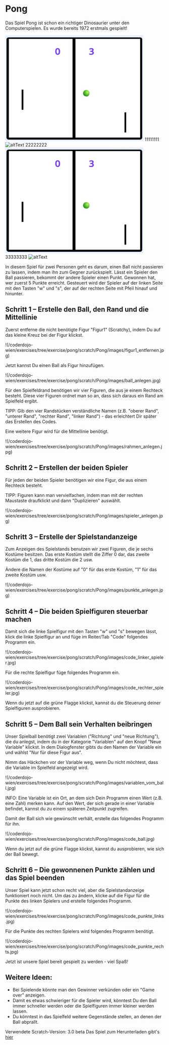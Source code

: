 Pong
====

Das Spiel Pong ist schon ein richtiger Dinosaurier unter den Computerspielen. Es wurde bereits 1972 erstmals gespielt!

![altText](images/pong.jpg)
11111111
![altText](/images/pong.jpg)
22222222
![altText](/scratch/Pong/images/pong.jpg)
33333333
![altText](/coderdojo-wien/exercises/blob/exercise/pong/scratch/Pong/images/pong.jpg)

In diesem Spiel für zwei Personen geht es darum, einen Ball nicht passieren zu lassen, indem man ihn zum Gegner zurückspielt.
Lässt ein Spieler den Ball passieren, bekommt der andere Spieler einen Punkt. Gewonnen hat, wer zuerst 5 Punkte erreicht.
Gesteuert wird der Spieler auf der linken Seite mit den Tasten "w" und "s", der auf der rechten Seite mit Pfeil hinauf und hinunter.

Schritt 1 – Erstelle den Ball, den Rand und die Mittellinie 
-----------------------------------------------------------

Zuerst entferne die nicht benötigte Figur "Figur1" (Scratchy), indem Du auf das kleine Kreuz bei der Figur klickst.

!(/coderdojo-wien/exercises/tree/exercise/pong/scratch/Pong/images/figur1_entfernen.jpg)

Jetzt kannst Du einen Ball als Figur hinzufügen. 

!(/coderdojo-wien/exercises/tree/exercise/pong/scratch/Pong/images/ball_anlegen.jpg)

Für den Spielfeldrand benötigen wir vier Figuren, die aus je einem Rechteck besteht. Diese vier Figuren ordnet man so an, dass
sich daraus ein Rand am Spielfeld ergibt.

TIPP: Gib den vier Randstücken verständliche Namen (z.B. "oberer Rand", "unterer Rand", "rechter Rand", "linker Rand") - das 
erleichtert Dir später das Erstellen des Codes.

Eine weitere Figur wird für die Mittellinie benötigt.

!(/coderdojo-wien/exercises/tree/exercise/pong/scratch/Pong/images/rahmen_anlegen.jpg)

Schritt 2 – Erstellen der beiden Spieler 
---------------------------------------

Für jeden der beiden Spieler benötigen wir eine Figur, die aus einem Rechteck besteht. 

TIPP: Figuren kann man vervielfachen, indem man mit der rechten Maustaste draufklickt und dann "Duplizieren" auswählt.

!(/coderdojo-wien/exercises/tree/exercise/pong/scratch/Pong/images/spieler_anlegen.jpg)

Schritt 3 – Erstelle der Spielstandanzeige 
------------------------------------------

Zum Anzeigen des Spielstands benutzen wir zwei Figuren, die je sechs Kostüme besitzen. Das erste Kostüm stellt die Ziffer 0 dar, 
das zweite Kostüm die 1, das dritte Kostüm die 2 usw.

Ändere die Namen der Kostüme auf "0" für das erste Kostüm, "1" für das zweite Kostüm usw.

!(/coderdojo-wien/exercises/tree/exercise/pong/scratch/Pong/images/punkte_anlegen.jpg)

Schritt 4 – Die beiden Spielfiguren steuerbar machen
----------------------------------------------------

Damit sich die linke Spielfigur mit den Tasten "w" und "s" bewegen lässt, klick die linke Spielfigur an und füge im Reiter/Tab "Code" 
folgendes Programm ein.

!(/coderdojo-wien/exercises/tree/exercise/pong/scratch/Pong/images/code_linker_spieler.jpg)

Für die rechte Spielfigur füge folgendes Programm ein.

!(/coderdojo-wien/exercises/tree/exercise/pong/scratch/Pong/images/code_rechter_spieler.jpg)

Wenn du jetzt auf die grüne Flagge klickst, kannst du die Steuerung deiner Spielfiguren ausprobieren.

Schritt 5 – Dem Ball sein Verhalten beibringen
----------------------------------------------

Unser Spielball benötigt zwei Variablen ("Richtung" und "neue Richtung"), die du anlegst, indem du in der Kategorie "Variablen" auf den Knopf 
"Neue Variable" klickst. In dem Dialogfenster gibts du den Namen der Variable ein und wählst "Nur für diese Figur aus".

Nimm das Häckchen vor der Variable weg, wenn Du nicht möchtest, dass die Variable im Spielfeld angezeigt wird.

!(/coderdojo-wien/exercises/tree/exercise/pong/scratch/Pong/images/variablen_vom_ball.jpg)

INFO: Eine Variable ist ein Ort, an dem sich Dein Programm einen Wert (z.B. eine Zahl) merken kann. Auf den Wert, der sich gerade in einer 
Variable befindet, kannst du zu einem späteren Zeitpunkt zugreifen.

Damit der Ball sich wie gewünscht verhält, erstelle das folgendes Programm für ihn.

!(/coderdojo-wien/exercises/tree/exercise/pong/scratch/Pong/images/code_ball.jpg)

Wenn du jetzt auf die grüne Flagge klickst, kannst du ausprobieren, wie sich der Ball bewegt.

Schritt 6 – Die gewonnenen Punkte zählen und das Spiel beenden
--------------------------------------------------------------

Unser Spiel kann jetzt schon recht viel, aber die Spielstandanzeige funktioniert noch nicht. Um das zu ändern, klicke auf die Figur für 
die Punkte des linken Spielers und erstelle folgendes Programm.

!(/coderdojo-wien/exercises/tree/exercise/pong/scratch/Pong/images/code_punkte_links.jpg)

Für die Punkte des rechten Spielers wird folgendes Programm benötigt.

!(/coderdojo-wien/exercises/tree/exercise/pong/scratch/Pong/images/code_punkte_rechts.jpg)

Jetzt ist unsere Spiel bereit gespielt zu werden - viel Spaß!

Weitere Ideen:
--------------

* Bei Spielende könnte man den Gewinner verkünden oder ein "Game over" anzeigen.
* Damit es etwas schwieriger für die Spieler wird, könntest Du den Ball immer schneller werden oder die Spielfiguren immer kleiner werden lassen.
* Du könntest in das Spielfeld weitere Gegenstände stellen, an denen der Ball abprallt.

Verwendete Scratch-Version: 3.0 beta
Das Spiel zum Herunterladen gibt's [hier](pong.sb3)